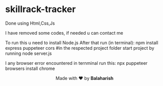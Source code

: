 # skillrack-tracker
Done using Html,Css,Js

I have removed some codes, if needed u can contact me 

To run this u need to install Node.js
After that run (in terminal):
npm install express puppeteer cors #in the respected project folder
start project by running node server.js

I any browser error encountered in ternminal run this:
npx puppeteer browsers install chrome

<p align="center">Made with ❤️ by <strong>Balaharish</strong></p>
